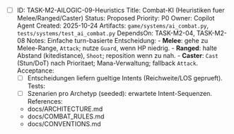 - [ ] ID: TASK-M2-AILOGIC-09-Heuristics
  Title: Combat-KI (Heuristiken fuer Melee/Ranged/Caster)
  Status: Proposed
  Priority: P0
  Owner: Copilot Agent
  Created: 2025-10-24
  Artifacts: `game/systems/ai_combat.py`, `tests/systems/test_ai_combat.py`
  DependsOn: TASK-M2-04, TASK-M2-08
  Notes:
  Einfache turn-basierte Entscheidung:
        - **Melee**: gehe zu Melee-Range, `Attack`; nutze `Guard`, wenn HP niedrig.
        - **Ranged**: halte Abstand (kitedistance), `Shoot`; reposition wenn zu nah.
        - **Caster**: `Cast` (Stun/DoT) nach Prioritaet; Mana-Verwaltung; fallback `Attack`.
  Acceptance:
  - [ ] Entscheidungen liefern gueltige Intents (Reichweite/LOS geprueft).
  Tests:
  - [ ] Szenarien pro Archetyp (seeded): erwartete Intent-Sequenzen.
  References:
  - docs/ARCHITECTURE.md
  - docs/COMBAT_RULES.md
  - docs/CONVENTIONS.md
